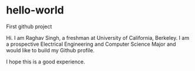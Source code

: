 # hello-world
First github project

Hi. I am Raghav Singh, a freshman at University of California, Berkeley. I am a prospective Electrical Engineering and Computer Science Major and would like to build my Github profile.

I hope this is a good experience.
